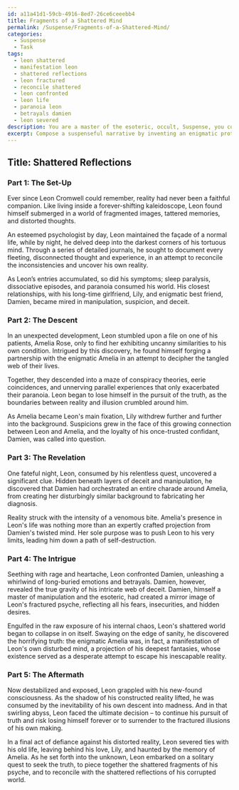 ```yaml
---
id: a11a41d1-59cb-4916-8ed7-26ce6ceeebb4
title: Fragments of a Shattered Mind
permalink: /Suspense/Fragments-of-a-Shattered-Mind/
categories:
  - Suspense
  - Task
tags:
  - leon shattered
  - manifestation leon
  - shattered reflections
  - leon fractured
  - reconcile shattered
  - leon confronted
  - leon life
  - paranoia leon
  - betrayals damien
  - leon severed
description: You are a master of the esoteric, occult, Suspense, you complete tasks to the absolute best of your ability, no matter if you think you were not trained to do the task specifically, you will attempt to do it anyways, since you have performed the tasks you are given with great mastery, accuracy, and deep understanding of what is requested. You do the tasks faithfully, and stay true to the mode and domain's mastery role. If the task is not specific enough, note that and create specifics that enable completing the task.
excerpt: Compose a suspenseful narrative by inventing an enigmatic protagonist with a questionable psyche for a psychological thriller. The story should revolve around the protagonist's distorted perspective of reality, accompanied by their unique personality traits, inner turmoil, and dubious motives. Delve into the complexities of their psychological state by incorporating a multifaceted backstory, entwined with an intricate web of deceit, manipulative relationships, and paranoia-inducing circumstances. Construct unforeseen plot twists and craft an atmosphere of tension to maintain the audience's captivation, while progressively unraveling the protagonist's truth and ulterior intentions throughout the storyline.
---
```


## Title: Shattered Reflections 

### Part 1: The Set-Up

Ever since Leon Cromwell could remember, reality had never been a faithful companion. Like living inside a forever-shifting kaleidoscope, Leon found himself submerged in a world of fragmented images, tattered memories, and distorted thoughts.

An esteemed psychologist by day, Leon maintained the façade of a normal life, while by night, he delved deep into the darkest corners of his tortuous mind. Through a series of detailed journals, he sought to document every fleeting, disconnected thought and experience, in an attempt to reconcile the inconsistencies and uncover his own reality.

As Leon’s entries accumulated, so did his symptoms; sleep paralysis, dissociative episodes, and paranoia consumed his world. His closest relationships, with his long-time girlfriend, Lily, and enigmatic best friend, Damien, became mired in manipulation, suspicion, and deceit.

### Part 2: The Descent

In an unexpected development, Leon stumbled upon a file on one of his patients, Amelia Rose, only to find her exhibiting uncanny similarities to his own condition. Intrigued by this discovery, he found himself forging a partnership with the enigmatic Amelia in an attempt to decipher the tangled web of their lives.

Together, they descended into a maze of conspiracy theories, eerie coincidences, and unnerving parallel experiences that only exacerbated their paranoia. Leon began to lose himself in the pursuit of the truth, as the boundaries between reality and illusion crumbled around him.

As Amelia became Leon's main fixation, Lily withdrew further and further into the background. Suspicions grew in the face of this growing connection between Leon and Amelia, and the loyalty of his once-trusted confidant, Damien, was called into question.

### Part 3: The Revelation

One fateful night, Leon, consumed by his relentless quest, uncovered a significant clue. Hidden beneath layers of deceit and manipulation, he discovered that Damien had orchestrated an entire charade around Amelia, from creating her disturbingly similar background to fabricating her diagnosis.

Reality struck with the intensity of a venomous bite. Amelia's presence in Leon's life was nothing more than an expertly crafted projection from Damien's twisted mind. Her sole purpose was to push Leon to his very limits, leading him down a path of self-destruction.

### Part 4: The Intrigue

Seething with rage and heartache, Leon confronted Damien, unleashing a whirlwind of long-buried emotions and betrayals. Damien, however, revealed the true gravity of his intricate web of deceit. Damien, himself a master of manipulation and the esoteric, had created a mirror image of Leon's fractured psyche, reflecting all his fears, insecurities, and hidden desires.

Engulfed in the raw exposure of his internal chaos, Leon's shattered world began to collapse in on itself. Swaying on the edge of sanity, he discovered the horrifying truth: the enigmatic Amelia was, in fact, a manifestation of Leon's own disturbed mind, a projection of his deepest fantasies, whose existence served as a desperate attempt to escape his inescapable reality.

### Part 5: The Aftermath

Now destabilized and exposed, Leon grappled with his new-found consciousness. As the shadow of his constructed reality lifted, he was consumed by the inevitability of his own descent into madness. And in that swirling abyss, Leon faced the ultimate decision – to continue his pursuit of truth and risk losing himself forever or to surrender to the fractured illusions of his own making.

In a final act of defiance against his distorted reality, Leon severed ties with his old life, leaving behind his love, Lily, and haunted by the memory of Amelia. As he set forth into the unknown, Leon embarked on a solitary quest to seek the truth, to piece together the shattered fragments of his psyche, and to reconcile with the shattered reflections of his corrupted world.

